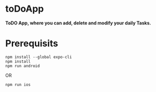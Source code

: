 # toDoApp

**ToDO App, where you can add, delete and modify your daily Tasks.**

# Prerequisits

```
npm install --global expo-cli
npm install
npm run android
```

OR

```
npm run ios
```
